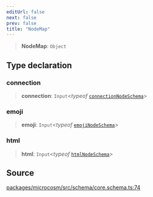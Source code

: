 ```yaml
---
editUrl: false
next: false
prev: false
title: "NodeMap"
---
```


> **NodeMap**: `Object`

## Type declaration

### connection

> **connection**: `Input`\<*typeof* [`connectionNodeSchema`](../variables/connectionNodeSchema.md)\>

### emoji

> **emoji**: `Input`\<*typeof* [`emojiNodeSchema`](../variables/emojiNodeSchema.md)\>

### html

> **html**: `Input`\<*typeof* [`htmlNodeSchema`](../variables/htmlNodeSchema.md)\>

## Source

[packages/microcosm/src/schema/core.schema.ts:74](https://github.com/nodenogg-in/alpha-p2p/blob/bce45d3dc78f9a00957a766d70c8bb1a066ebf43/packages/microcosm/src/schema/core.schema.ts#L74)
